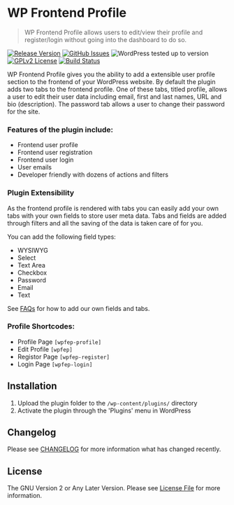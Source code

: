 # WP Frontend Profile

> WP Frontend Profile allows users to edit/view their profile and register/login without going into the dashboard to do so.

[![Release Version](https://img.shields.io/github/release/glowlogix/wp-frontend-profile.svg)](https://github.com/glowlogix/wp-frontend-profile/releases/latest) [![GitHub Issues](https://img.shields.io/github/issues/glowlogix/wp-frontend-profile)](#github-issues) ![WordPress tested up to version](https://img.shields.io/badge/WordPress-v5.2%20tested-success.svg) [![GPLv2 License](https://img.shields.io/github/license/glowlogix/wp-frontend-profile.svg)](https://github.com/glowlogix/wp-frontend-profile/blob/master/LICENSE.md) [![Build Status](https://travis-ci.com/glowlogix/wp-frontend-profile.svg?branch=master)](https://travis-ci.com/glowlogix/wp-frontend-profile)

WP Frontend Profile gives you the ability to add a extensible user profile section to the frontend of your WordPress website. By default the plugin adds two tabs to the frontend profile. One of these tabs, titled profile, allows a user to edit their user data including email, first and last names, URL and bio (description). The password tab allows a user to change their password for the site.

### Features of the plugin include:

*	Frontend user profile
*	Frontend user registration
*	Frontend user login
*	User emails
*	Developer friendly with dozens of actions and filters

### Plugin Extensibility

As the frontend profile is rendered with tabs you can easily add your own tabs with your own fields to store user meta data. Tabs and fields are added through filters and all the saving of the data is taken care of for you.

You can add the following field types:

*	WYSIWYG
*	Select
*	Text Area
*	Checkbox
*	Password
*	Email
*	Text

See [FAQs](https://github.com/glowlogix/wp-frontend-profile/wiki/Frequently-Asked-Questions) for how to add our own fields and tabs.

### Profile Shortcodes:

*	Profile Page `[wpfep-profile]`
*	Edit Profile `[wpfep]`
*	Registor Page `[wpfep-register]`
*	Login Page `[wpfep-login]`

## Installation

1. Upload the plugin folder to the `/wp-content/plugins/` directory
2. Activate the plugin through the 'Plugins' menu in WordPress

## Changelog

Please see [CHANGELOG](CHANGELOG.md) for more information what has changed recently.

## License

The GNU Version 2 or Any Later Version. Please see [License File](LICENSE.md) for more information.
